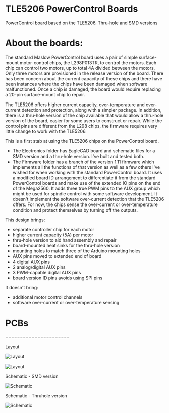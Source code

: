 # TLE5206 PowerControl Boards

PowerControl board based on the TLE5206. Thru-hole and SMD versions

# About the boards:

The standard Maslow PowerControl board uses a pair of simple surface-mount motor-control chips, the L298P013TR, to control the motors. Each chip can control two motors, up to total 4A divided between the motors. Only three motors are provisioned in the release version of the board. There has been concern about the current capacity of these chips and there have been instances where the chips have been damaged when software malfunctioned. Once a chip is damaged, the board would require replacing a 20-pin surface-mount chip to repair.

The TLE5206 offers higher current capacity, over-temperature and over-current detection and protection, along with a simpler package. In addition, there is a thru-hole version of the chip available that would allow a thru-hole version of the board, easier for some users to construct or repair. While the control pins are different from the L298 chips, the firmware requires very little change to work with the TLE5206.

This is a first stab at using the TLE5206 chips on the PowerControl board.
 -  The Electronics folder has EagleCAD board and schematic files for a SMD version and a thru-hole version. I've built and tested both.
 -  The Firmware folder has a branch of the version 1.11 firmware which implements all the functions of that version as well as a few others I've wished for when working with the standard PowerControl board. It uses a modified board ID arrangement to differentiate it from the standard PowerControl boards and make use of the extended IO pins on the end of the Mega2560. It adds three true PWM pins to the AUX group which might be used for spindle control with some software development. It doesn't implement the software over-current detection that the TLE5206 offers. For now, the chips sense the over-current or over-temperature condition and protect themselves by turning off the outputs.

This design brings:
- separate controller chip for each motor
- higher current capacity (5A) per motor
- thru-hole version to aid hand assembly and repair
- board-mounted heat sinks for the thru-hole version
- mounting holes to match three of the Arduino mounting holes
- AUX pins moved to extended end of board
- 4 digital AUX pins
- 2 analog/digital AUX pins
- 3 PWM-capable digital AUX pins
- board version ID pins avoids using SPI pins

It doesn't bring:
- additional motor control channels
- software over-current or over-temperature sensing

# PCBs
======================

Layout

![Layout](https://raw.githubusercontent.com/MaslowCommunityGarden/TLE5206-Power-Control-Boards/PowerDistributionBoardSMDLayout.JPG)

![Layout](https://raw.githubusercontent.com/MaslowCommunityGarden/TLE5206-Power-Control-Boards/PowerDistributionBoardThruholeLayout.JPG)

Schematic - SMD version

![Schematic](https://raw.githubusercontent.com/MaslowCommunityGarden/TLE5206-Power-Control-Boards/PowerDistributionBoardSMDSchematic.JPG)

Schematic - Thruhole version

![Schematic](https://raw.githubusercontent.com/MaslowCommunityGarden/TLE5206-Power-Control-Boards/PowerDistributionBoardThruholeSchematic.JPG)
